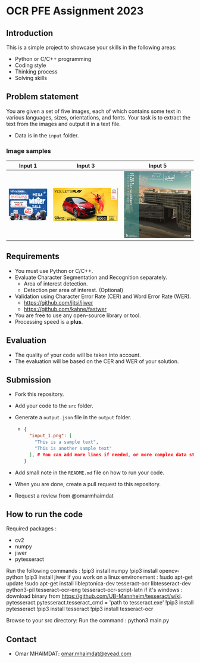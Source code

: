 # OCR PFE Assignment 2023

## Introduction

This is a simple project to showcase your skills in the following areas:

- Python or C/C++ programming
- Coding style
- Thinking process
- Solving skills

## Problem statement

You are given a set of five images, each of which contains some text in various languages, sizes, orientations, and fonts. Your task is to extract the text from the images and output it in a text file.

- Data is in the `input` folder.

### Image samples

| Input 1                       | Input 3                       | Input 5                       |
| ----------------------------- | ----------------------------- | ----------------------------- |
| ![Input 1](input/input_1.png) | ![Input 3](input/input_3.png) | ![Input 5](input/input_5.png) |

## Requirements

- You must use Python or C/C++.
- Evaluate Character Segmentation and Recognition separately.
  - Area of interest detection.
  - Detection per area of interest. (Optional)
- Validation using Character Error Rate (CER) and Word Error Rate (WER).
  - <https://github.com/jitsi/jiwer>
  - <https://github.com/kahne/fastwer>
- You are free to use any open-source library or tool.
- Processing speed is a **plus**.

## Evaluation

- The quality of your code will be taken into account.
- The evaluation will be based on the CER and WER of your solution.

## Submission

- Fork this repository.
- Add your code to the `src` folder.
- Generate a `output.json` file in the `output` folder.

  - ```json
    {
      "input_1.png": [
        "This is a sample text",
        "This is another sample text"
      ], # You can add more lines if needed, or more complex data structures
    }
    ```

- Add small note in the `README.md` file on how to run your code.
- When you are done, create a pull request to this repository.
- Request a review from @omarmhaimdat

## How to run the code
Required packages :

- cv2
- numpy
- jiwer
- pytesseract

Run the following commands :
!pip3 install numpy
!pip3 install opencv-python
!pip3 install jiwer
if you work on a linux environement :
  !sudo apt-get update
  !sudo apt-get install libleptonica-dev tesseract-ocr libtesseract-dev python3-pil tesseract-ocr-eng tesseract-ocr-script-latn
if it's windows :
  download binary from https://github.com/UB-Mannheim/tesseract/wiki.
  pytesseract.pytesseract.tesseract_cmd = 'path to tesseract.exe'
!pip3 install pytesseract
!pip3 install tesseract
!pip3 install tesseract-ocr


Browse to your src directory:
Run the command :
python3 main.py

## Contact

- Omar MHAIMDAT: omar.mhaimdat@evead.com


































